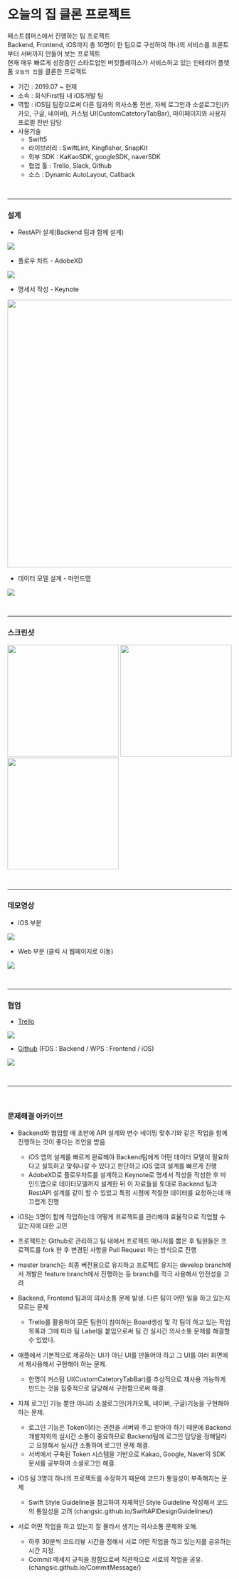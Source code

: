# 오늘의 집 클론 프로젝트
패스트캠퍼스에서 진행하는 팀 프로젝트 <br>
Backend, Frontend, iOS까지 총 10명이 한 팀으로 구성하여 하나의 서비스를 프론트부터 서버까지 만들어 보는 프로젝트<br>
현재 매우 빠르게 성장중인 스타트업인 버킷플레이스가 서비스하고 있는 인테리어 플랫폼 `오늘의 집`을 클론한 프로젝트  <br>
* 기간 : 2019.07 ~ 현재
* 소속 : 회식First팀 내 iOS개발 팀
* 역할 : iOS팀 팀장으로써 다른 팀과의 의사소통 전반, 자체 로그인과 소셜로그인(카카오, 구글, 네이버), 커스텀 UI(CustomCatetoryTabBar), 마이페이지와 사용자 프로필 전반 담당
* 사용기술
  * Swift5
  * 라이브러리 : SwiftLint, Kingfisher, SnapKit
  * 외부 SDK : KaKaoSDK, googleSDK, naverSDK
  * 협업 툴 : Trello, Slack, Github
  * 소스 : Dynamic AutoLayout, Callback

<br>

---

### 설계
* RestAPI 설계(Backend 팀과 함께 설계)

<a href="/assets/design_API.gif" target="_blank"><img src="/assets/design_API.gif"></a>

* 플로우 차트 - AdobeXD

<a href="/images/design/design_adobeXD.gif" target="_blank"><img src="/images/design/design_adobeXD.gif"></a>

* 명세서 작성 - Keynote

<a href="/assets/design_keynote.pdf" target="_blank"><img src="/images/design/design_keynote.gif" width=600></a>

* 데이터 모델 설계 - 마인드맵

<a href="/assets/design_mindmap.pdf" target="_blank"><img src="/assets/design_mindmap.png"></a>

<br>

---

### 스크린샷

<a href="/assets/login.gif" target="_blank"><img src="/assets/login.gif" width="250"></a>
<a href="/assets/home.gif" target="_blank"><img src="/assets/home.gif" width="250"></a>
<a href="/assets/store.gif" target="_blank"><img src="/assets/store.gif" width="250"></a>

<br>

---

### 데모영상
* iOS 부분

<a href="https://youtu.be/gRF4_6vAdzI" target="_blank"><img src="/assets/thumnail.png"></a>

* Web 부분 (클릭 시 웹페이지로 이동)

<a href="http://ohome.co.kr/community" target="_blank"><img src="/assets/demo_webpage.png"></a>

<br>

---

### 협업
* [Trello](https://trello.com/b/AZbLTdbp)

<a href="https://trello.com/b/AZbLTdbp" target="_parent"><img src="/assets/teamwork_trello.png"> </a>

* [Github](https://github.com/final-project-team01) (FDS : Backend / WPS : Frontend / iOS)

<a href="https://github.com/final-project-team01" target="_blank"><img src="/assets/teamwork_github.png"> </a>

<br>

---

<br>

### 문제해결 아카이브
* Backend와 협업할 때 초반에 API 설계와 변수 네이밍 맞추기와 같은 작업을 함께 진행하는 것이 좋다는 조언을 받음
  * iOS 앱의 설계를 빠르게 완료해야 Backend팀에게 어떤 데이터 모델이 필요하다고 설득하고 맞춰나갈 수 있다고 판단하고 iOS 앱의 설계를 빠르게 진행
  * AdobeXD로 플로우차트를 설계하고 Keynote로 명세서 작성을 작성한 후 마인드맵으로 데이터모델까지 설계한 뒤 이 자료들을 토대로 Backend 팀과 RestAPI 설계를 같이 할 수 있었고 특정 시점에 적절한 데이터를 요청하는데 매끄럽게 진행

*  iOS는 3명이 함께 작업하는데 어떻게 프로젝트를 관리해야 효율적으로 작업할 수 있는지에 대한 고민
  * 프로젝트는 Github로 관리하고 팀 내에서 프로젝트 매니저를 뽑은 후 팀원들은 프로젝트를 fork 한 후 변경된 사항을 Pull Request 하는 방식으로 진행
  * master branch는 최종 버전용으로 유지하고 프로젝트 유지는 develop branch에서 개발은 feature branch에서 진행하는 등 branch를 적극 사용해서 안전성을 고려

* Backend, Frontend 팀과의 의사소통 문제 발생. 다른 팀이 어떤 일을 하고 있는지 모르는 문제
  * Trello를 활용하여 모든 팀원이 참여하는 Board생성 및 각 팀이 하고 있는 작업목록과 그에 따라 팀 Label을 붙임으로써 팀 간 실시간 의사소통 문제를 해결할 수 있었다.
* 애플에서 기본적으로 제공하는 UI가 아닌 UI를 만들어야 하고 그 UI를 여러 화면에서 재사용해서 구현해야 하는 문제.
  * 한명이 커스텀 UI(CustomCatetoryTabBar)를 추상적으로 재사용 가능하게 만드는 것을 집중적으로 담당해서 구현함으로써 해결.
* 자체 로그인 기능 뿐만 아니라 소셜로그인(카카오톡, 네이버, 구글)기능을 구현해야 하는 문제.
  * 로그인 기능은 Token이라는 권한을 서버와 주고 받아야 하기 때문에 Backend 개발자와의 실시간 소통이 중요하므로 Backend팀에 로그인 담당을 정해달라고 요청해서 실시간 소통하며 로그인 문제 해결.
  * 서버에서 구축된 Token 시스템을 기반으로 Kakao, Google, Naver의 SDK 문서를 공부하여 소셜로그인 해결.

* iOS 팀 3명이 하나의 프로젝트를 수정하기 때문에 코드가 통일성이 부족해지는 문제
  * Swift Style Guideline을 참고하여 자체적인 Style Guideline 작성해서 코드의 통일성을 고려
  (changsic.github.io/SwiftAPIDesignGuidelines/)

* 서로 어떤 작업을 하고 있는지 잘 몰라서 생기는 의사소통 문제와 오해.
  * 하루 30분씩 코드리뷰 시간을 정해서 서로 어떤 작업을 하고 있는지를 공유하는 시간 지정.
  * Commit 메세지 규칙을 정함으로써 직관적으로 서로의 작업을 공유.(changsic.github.io/CommitMessage/)
